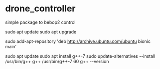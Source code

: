 # drone_controller
simple package to bebop2 control 



sudo apt update
sudo apt upgrade

sudo add-apt-repository 'deb http://archive.ubuntu.com/ubuntu bionic main'

sudo apt update
sudo apt install g++-7
sudo update-alternatives --install /usr/bin/g++ g++ /usr/bin/g++-7 60
g++ --version

